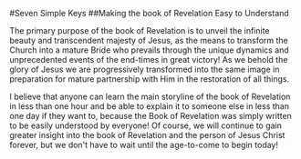 #Seven Simple Keys
##Making the book of Revelation Easy to Understand

The primary purpose of the book of Revelation is to unveil the infinite beauty and transcendent majesty of Jesus, as the means to transform the Church into a mature Bride who prevails through the unique dynamics and unprecedented events of the end-times in great victory! As we behold the glory of Jesus we are progressively transformed into the same image in preparation for mature partnership with Him in the restoration of all things.

I believe that anyone can learn the main storyline of the book of Revelation in less than one hour and be able to explain it to someone else in less than one day if they want to, because the Book of Revelation was simply written to be easily understood by everyone! Of course, we will continue to gain greater insight into the book of Revelation and the person of Jesus Christ forever, but we don't have to wait until the age-to-come to begin today!

